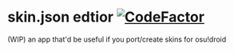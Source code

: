 # skin.json edtior [![CodeFactor](https://www.codefactor.io/repository/github/nikameru/skin-json-editor/badge)](https://www.codefactor.io/repository/github/nikameru/skin-json-editor)
(WIP) an app that'd be useful if you port/create skins for osu!droid

